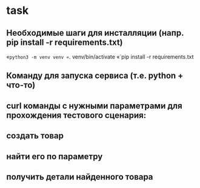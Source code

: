 # task
## Необходимые шаги для инсталляции (напр. pip install -r requirements.txt)
«`python3 -m venv venv
«`. venv/bin/activate
«`pip install -r requirements.txt
## Команду для запуска сервиса (т.е. python + что-то)
## curl команды с нужными параметрами для прохождения тестового сценария:
## создать товар
## найти его по параметру
## получить детали найденного товара
